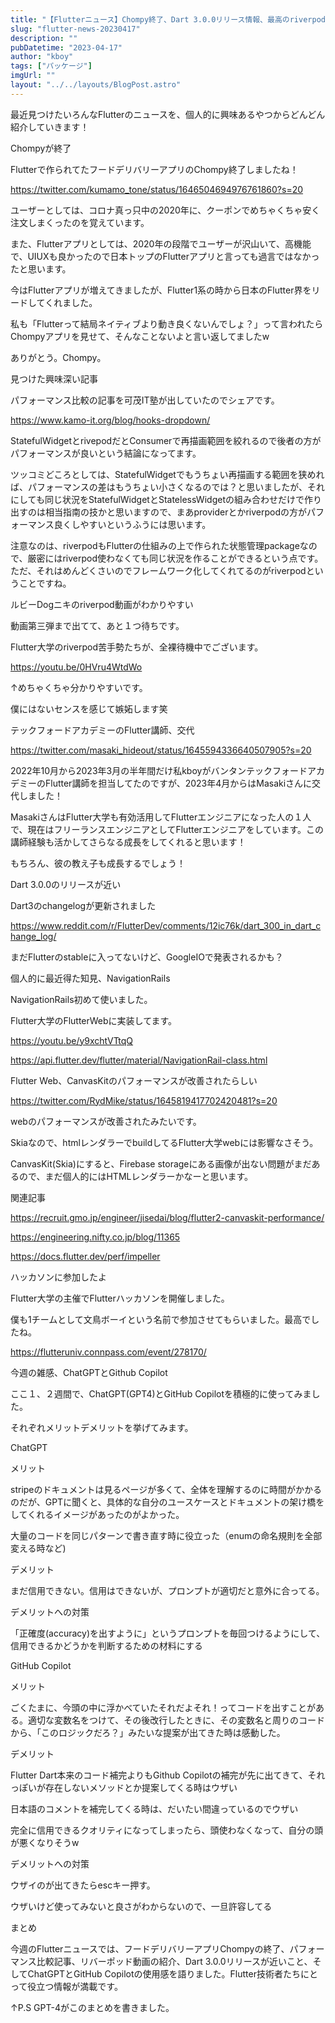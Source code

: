 ```yaml
---
title: "【Flutterニュース】Chompy終了、Dart 3.0.0リリース情報、最高のriverpod解説動画、ChatGPTとGitHub Copilotの実践レビューほか【2023年4月17日】"
slug: "flutter-news-20230417"
description: ""
pubDatetime: "2023-04-17"
author: "kboy"
tags: ["パッケージ"]
imgUrl: ""
layout: "../../layouts/BlogPost.astro"
---
```



最近見つけたいろんなFlutterのニュースを、個人的に興味あるやつからどんどん紹介していきます！



Chompyが終了



Flutterで作られてたフードデリバリーアプリのChompy終了しましたね！




https://twitter.com/kumamo_tone/status/1646504694976761860?s=20




ユーザーとしては、コロナ真っ只中の2020年に、クーポンでめちゃくちゃ安く注文しまくったのを覚えています。



また、Flutterアプリとしては、2020年の段階でユーザーが沢山いて、高機能で、UIUXも良かったので日本トップのFlutterアプリと言っても過言ではなかったと思います。



今はFlutterアプリが増えてきましたが、Flutter1系の時から日本のFlutter界をリードしてくれました。



私も「Flutterって結局ネイティブより動き良くないんでしょ？」って言われたらChompyアプリを見せて、そんなことないよと言い返してましたw



ありがとう。Chompy。



見つけた興味深い記事



パフォーマンス比較の記事を可茂IT塾が出していたのでシェアです。



https://www.kamo-it.org/blog/hooks-dropdown/



StatefulWidgetとrivepodだとConsumerで再描画範囲を絞れるので後者の方がパフォーマンスが良いという結論になってます。



ツッコミどころとしては、StatefulWidgetでもうちょい再描画する範囲を狭めれば、パフォーマンスの差はもうちょい小さくなるのでは？と思いましたが、それにしても同じ状況をStatefulWidgetとStatelessWidgetの組み合わせだけで作り出すのは相当指南の技かと思いますので、まあproviderとかriverpodの方がパフォーマンス良くしやすいというふうには思います。



注意なのは、riverpodもFlutterの仕組みの上で作られた状態管理packageなので、厳密にはriverpod使わなくても同じ状況を作ることができるという点です。ただ、それはめんどくさいのでフレームワーク化してくれてるのがriverpodということですね。



ルビーDogニキのriverpod動画がわかりやすい



動画第三弾まで出てて、あと１つ待ちです。



Flutter大学のriverpod苦手勢たちが、全裸待機中でございます。




https://youtu.be/0HVru4WtdWo




↑めちゃくちゃ分かりやすいです。



僕にはないセンスを感じて嫉妬します笑



テックフォードアカデミーのFlutter講師、交代




https://twitter.com/masaki_hideout/status/1645594336640507905?s=20




2022年10月から2023年3月の半年間だけ私kboyがバンタンテックフォードアカデミーのFlutter講師を担当してたのですが、2023年4月からはMasakiさんに交代しました！



MasakiさんはFlutter大学も有効活用してFlutterエンジニアになった人の１人で、現在はフリーランスエンジニアとしてFlutterエンジニアをしています。この講師経験も活かしてさらなる成長をしてくれると思います！



もちろん、彼の教え子も成長するでしょう！



Dart 3.0.0のリリースが近い



Dart3のchangelogが更新されました




https://www.reddit.com/r/FlutterDev/comments/12ic76k/dart_300_in_dart_change_log/




まだFlutterのstableに入ってないけど、GoogleIOで発表されるかも？



個人的に最近得た知見、NavigationRails



NavigationRails初めて使いました。



Flutter大学のFlutterWebに実装してます。




https://youtu.be/y9xchtVTtqQ




https://api.flutter.dev/flutter/material/NavigationRail-class.html



Flutter Web、CanvasKitのパフォーマンスが改善されたらしい




https://twitter.com/RydMike/status/1645819417702420481?s=20




webのパフォーマンスが改善されたみたいです。



Skiaなので、htmlレンダラーでbuildしてるFlutter大学webには影響なさそう。



CanvasKit(Skia)にすると、Firebase storageにある画像が出ない問題がまだあるので、まだ個人的にはHTMLレンダラーかなーと思います。



関連記事



https://recruit.gmo.jp/engineer/jisedai/blog/flutter2-canvaskit-performance/



https://engineering.nifty.co.jp/blog/11365



https://docs.flutter.dev/perf/impeller



ハッカソンに参加したよ



Flutter大学の主催でFlutterハッカソンを開催しました。



僕も1チームとして文鳥ボーイという名前で参加させてもらいました。最高でしたね。



https://flutteruniv.connpass.com/event/278170/



今週の雑感、ChatGPTとGithub Copilot



ここ１、２週間で、ChatGPT(GPT4)とGitHub Copilotを積極的に使ってみました。



それぞれメリットデメリットを挙げてみます。



ChatGPT



メリット




stripeのドキュメントは見るページが多くて、全体を理解するのに時間がかかるのだが、GPTに聞くと、具体的な自分のユースケースとドキュメントの架け橋をしてくれるイメージがあったのがよかった。



大量のコードを同じパターンで書き直す時に役立った（enumの命名規則を全部変える時など)




デメリット




まだ信用できない。信用はできないが、プロンプトが適切だと意外に合ってる。




デメリットへの対策




「正確度(accuracy)を出すように」というプロンプトを毎回つけるようにして、信用できるかどうかを判断するための材料にする




GitHub Copilot



メリット




ごくたまに、今頭の中に浮かべていたそれだよそれ！ってコードを出すことがある。適切な変数名をつけて、その後改行したときに、その変数名と周りのコードから、「このロジックだろ？」みたいな提案が出てきた時は感動した。




デメリット




Flutter Dart本来のコード補完よりもGithub Copilotの補完が先に出てきて、それっぽいが存在しないメソッドとか提案してくる時はウザい



日本語のコメントを補完してくる時は、だいたい間違っているのでウザい



完全に信用できるクオリティになってしまったら、頭使わなくなって、自分の頭が悪くなりそうw




デメリットへの対策




ウザイのが出てきたらescキー押す。



ウザいけど使ってみないと良さがわからないので、一旦許容してる




まとめ



今週のFlutterニュースでは、フードデリバリーアプリChompyの終了、パフォーマンス比較記事、リバーポッド動画の紹介、Dart 3.0.0リリースが近いこと、そしてChatGPTとGitHub Copilotの使用感を語りました。Flutter技術者たちにとって役立つ情報が満載です。



↑P.S GPT-4がこのまとめを書きました。
